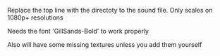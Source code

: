 Replace the top line with the directoty to the sound file.
Only scales on 1080p+ resolutions

Needs the font 'GillSands-Bold' to work properly

Also will have some missing textures unless you add them yourself
